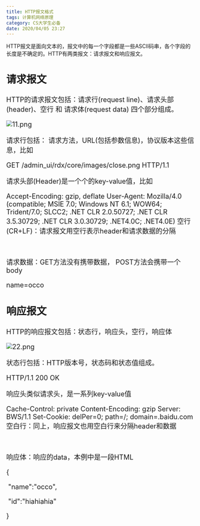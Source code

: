 ```yaml
---
title: HTTP报文格式
tags: 计算机网络原理
category: CS大学生必备
date: 2020/04/05 23:27
---
```


HTTP报文是面向文本的，报文中的每一个字段都是一些ASCII码串，各个字段的长度是不确定的。HTTP有两类报文：请求报文和响应报文。

<!--more--->

<font size=4>

## 请求报文

HTTP的请求报文包括：请求行(request line)、请求头部(header)、空行 和 请求体(request data) 四个部分组成。

![11.png](https://i.loli.net/2020/04/05/8rByiFpUH7lz9xW.png)

请求行包括： 请求方法，URL(包括参数信息)，协议版本这些信息，比如

GET   /admin_ui/rdx/core/images/close.png   HTTP/1.1

请求头部(Header)是一个个的key-value值，比如

Accept-Encoding: gzip, deflate
User-Agent: Mozilla/4.0 (compatible; MSIE 7.0; Windows NT 6.1; WOW64; Trident/7.0; SLCC2; .NET CLR 2.0.50727; .NET CLR 3.5.30729; .NET CLR 3.0.30729; .NET4.0C; .NET4.0E)
空行(CR+LF)：请求报文用空行表示header和请求数据的分隔

<br>

请求数据：GET方法没有携带数据， POST方法会携带一个body

name=occo

## 响应报文

HTTP的响应报文包括：状态行，响应头，空行，响应体

![22.png](https://i.loli.net/2020/04/05/zs2t1BocyWQNi4v.png)

状态行包括：HTTP版本号，状态码和状态值组成。

HTTP/1.1   200   OK

响应头类似请求头，是一系列key-value值

Cache-Control: private
Content-Encoding: gzip
Server: BWS/1.1
Set-Cookie: delPer=0; path=/; domain=.baidu.com
空白行：同上，响应报文也用空白行来分隔header和数据

<br>

响应体：响应的data，本例中是一段HTML

{ 

​      "name":"occo",

​       "id":"hiahiahia"

}